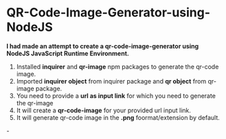 # QR-Code-Image-Generator-using-NodeJS

<strong>I had made an attempt to create a qr-code-image-generator using NodeJS JavaScript Runtime Environment.</strong>
<ol>
  <li>Installed <strong>inquirer</strong> and <strong>qr-image</strong> npm packages to generate the qr-code image.</li>
  <li>Imported <strong>inquirer object</strong> from inquirer package and <strong>qr object</strong> from qr-image package.</li>
  <li>You need to provide a <strong>url as input link</strong> for which you need to generate the qr-image</li>
  <li>It will create a <strong>qr-code-image</strong> for your provided url input link.</li>
  <li>It will generate qr-code image in the <strong>.png</strong> foormat/extension by default.</li>
</ol>-
